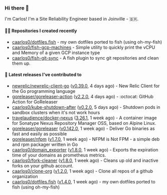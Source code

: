 ### Hi there 👋

I'm Carlos! I'm a Site Reliability Engineer based in Joinville - 🇧🇷.

#### 👨‍💻 Repositories I created recently

- [caarlos0/dotfiles.fish](https://github.com/caarlos0/dotfiles.fish) - my own dotfiles ported to fish (using oh-my-fish)
- [caarlos0/fish-gcp-machines](https://github.com/caarlos0/fish-gcp-machines) - Simple utility to quickly print the vCPU and Memory of a given GCP instance type
- [caarlos0/fish-git-sync](https://github.com/caarlos0/fish-git-sync) - A fish plugin to sync git repositories and clean them up.

#### 🚀 Latest releases I've contributed to

- [newrelic/newrelic-client-go](https://github.com/newrelic/newrelic-client-go) ([v0.39.0](https://github.com/newrelic/newrelic-client-go/releases/tag/v0.39.0), 4 days ago) - New Relic Client for the Go programming language
- [goreleaser/goreleaser-action](https://github.com/goreleaser/goreleaser-action) ([v2.2.0](https://github.com/goreleaser/goreleaser-action/releases/tag/v2.2.0), 4 days ago) - :octocat: GitHub Action for GoReleaser
- [caarlos0/kube-shutdown-after](https://github.com/caarlos0/kube-shutdown-after) ([v0.2.0](https://github.com/caarlos0/kube-shutdown-after/releases/tag/v0.2.0), 5 days ago) - Shutdown pods in sandbox clusters when it&#39;s not work hours
- [travelaudience/docker-nexus](https://github.com/travelaudience/docker-nexus) ([3.26.1](https://github.com/travelaudience/docker-nexus/releases/tag/3.26.1), 1 week ago) - A container image for Sonatype Nexus Repository Manager OSS, based on Alpine Linux.
- [goreleaser/goreleaser](https://github.com/goreleaser/goreleaser) ([v0.142.0](https://github.com/goreleaser/goreleaser/releases/tag/v0.142.0), 1 week ago) - Deliver Go binaries as fast and easily as possible
- [goreleaser/nfpm](https://github.com/goreleaser/nfpm) ([v1.7.0](https://github.com/goreleaser/nfpm/releases/tag/v1.7.0), 1 week ago) - NFPM is Not FPM - a simple deb and rpm packager written in Go
- [caarlos0/domain_exporter](https://github.com/caarlos0/domain_exporter) ([v1.8.0](https://github.com/caarlos0/domain_exporter/releases/tag/v1.8.0), 1 week ago) - Exports the expiration time of your domains as prometheus metrics.
- [caarlos0/fork-cleaner](https://github.com/caarlos0/fork-cleaner) ([v1.8.0](https://github.com/caarlos0/fork-cleaner/releases/tag/v1.8.0), 1 week ago) - Cleans up old and inactive forks on your github account.
- [caarlos0/clone-org](https://github.com/caarlos0/clone-org) ([v1.2.0](https://github.com/caarlos0/clone-org/releases/tag/v1.2.0), 1 week ago) - Clone all repos of a github organization
- [caarlos0/dotfiles.fish](https://github.com/caarlos0/dotfiles.fish) ([v1.4.0](https://github.com/caarlos0/dotfiles.fish/releases/tag/v1.4.0), 1 week ago) - my own dotfiles ported to fish (using oh-my-fish)
